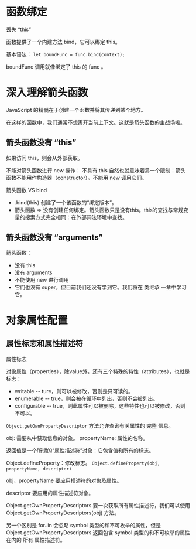 # 函数绑定
丢失 “this”

函数提供了一个内建方法 bind，它可以绑定 this。

基本语法： `let boundFunc = func.bind(context);`

boundFunc 调用就像绑定了 this 的 func 。


# 深入理解箭头函数

JavaScript 的精髓在于创建一个函数并将其传递到某个地方。

在这样的函数中，我们通常不想离开当前上下文。这就是箭头函数的主战场啦。

## 箭头函数没有 “this”

如果访问 this，则会从外部获取。

不能对箭头函数进行 new 操作： 不具有 this 自然也就意味着另一个限制：箭头函数不能用作构造器（constructor）。不能用 new 调用它们。

箭头函数 VS bind

* .bind(this) 创建了一个该函数的“绑定版本”。
* 箭头函数 => 没有创建任何绑定。箭头函数只是没有this。this的查找与常规变量的搜索方式完全相同：在外部词法环境中查找。

## 箭头函数没有 “arguments”

箭头函数：

* 没有 this
* 没有 arguments
* 不能使用 new 进行调用
* 它们也没有 super，但目前我们还没有学到它。我们将在 类继承 一章中学习它。

# 对象属性配置

## 属性标志和属性描述符

属性标志

对象属性（properties），除value外，还有三个特殊的特性（attributes），也就是标志：
* writable -- ture，则可以被修改，否则是只可读的。
* enumerable -- true，则会被在循环中列出，否则不会被列出。
* configurable -- true，则此属性可以被删除，这些特性也可以被修改，否则不可以。

`Object.getOwnPropertyDescriptor` 方法允许查询有关属性的 完整 信息。

obj: 需要从中获取信息的对象。
propertyName: 属性的名称。

返回值是一个所谓的“属性描述符”对象：它包含值和所有的标志。

Object.defineProperty：修改标志。
`Object.defineProperty(obj, propertyName, descriptor)`

obj，propertyName
要应用描述符的对象及属性。

descriptor
要应用的属性描述符对象。

Object.getOwnPropertyDescriptors
要一次获取所有属性描述符，我们可以使用 Object.getOwnPropertyDescriptors(obj) 方法。

另一个区别是 for..in 会忽略 symbol 类型的和不可枚举的属性，但是 Object.getOwnPropertyDescriptors 返回包含 symbol 类型的和不可枚举的属性在内的 所有 属性描述符。